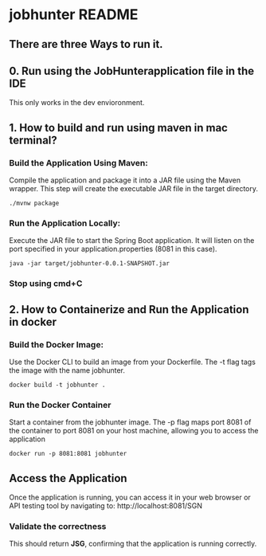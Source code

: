 # jobhunter README 

## There are three Ways to run it.

## 0. Run using the JobHunterapplication file in the IDE
This only works in the dev envioronment.
 ## 1. How to build and run using maven in mac terminal?

### Build the Application Using Maven: 
Compile the application and package it into a JAR file using the Maven wrapper. This step will create the executable JAR file in the target directory.

`./mvnw package`

### Run the Application Locally: 
Execute the JAR file to start the Spring Boot application. It will listen on the port specified in your application.properties (8081 in this case).

`java -jar target/jobhunter-0.0.1-SNAPSHOT.jar`

### Stop using cmd+C

## 2. How to Containerize and Run the Application in docker
### Build the Docker Image: 
Use the Docker CLI to build an image from your Dockerfile. The -t flag tags the image with the name jobhunter.

`docker build -t jobhunter .`

### Run the Docker Container
Start a container from the jobhunter image. The -p flag maps port 8081 of the container to port 8081 on your host machine, allowing you to access the application

`docker run -p 8081:8081 jobhunter`

## Access the Application 
Once the application is running, you can access it in your web browser or API testing tool by navigating to: 
http://localhost:8081/SGN

### Validate the correctness
This should return **JSG**, confirming that the application is running correctly.
